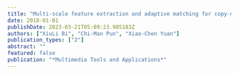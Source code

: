```yaml
---
title: "Multi-scale feature extraction and adaptive matching for copy-move forgery detection"
date: 2018-01-01
publishDate: 2023-03-21T05:09:23.985183Z
authors: ["XiuLi Bi", "Chi-Man Pun", "Xiao-Chen Yuan"]
publication_types: ["2"]
abstract: ""
featured: false
publication: "*Multimedia Tools and Applications*"
---
```


